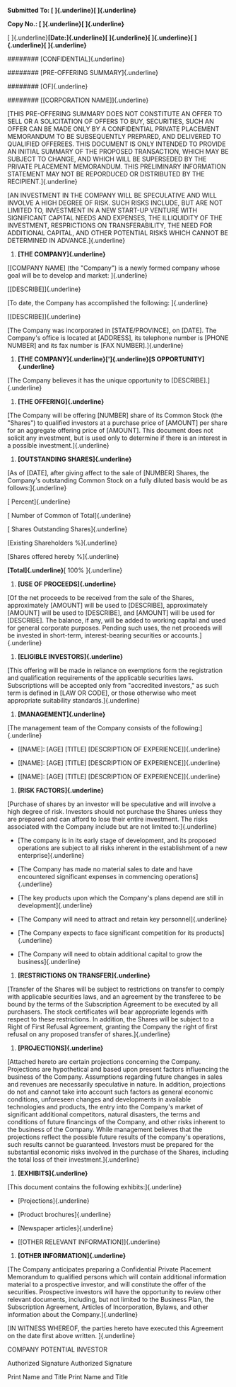 **Submitted To: [ ]{.underline}[ ]{.underline}**

**Copy No.: [ ]{.underline}[ ]{.underline}**

[ ]{.underline}**[Date:]{.underline}[ ]{.underline}[ ]{.underline}[
]{.underline}[ ]{.underline}**

######## [CONFIDENTIAL]{.underline}

######## [PRE-OFFERING SUMMARY]{.underline}

######## [OF]{.underline}

######## [\[CORPORATION NAME\]]{.underline}

[THIS PRE-OFFERING SUMMARY DOES NOT CONSTITUTE AN OFFER TO SELL OR A
SOLICITATION OF OFFERS TO BUY, SECURITIES, SUCH AN OFFER CAN BE MADE
ONLY BY A CONFIDENTIAL PRIVATE PLACEMENT MEMORANDUM TO BE SUBSEQUENTLY
PREPARED, AND DELIVERED TO QUALIFIED OFFEREES. THIS DOCUMENT IS ONLY
INTENDED TO PROVIDE AN INITIAL SUMMARY OF THE PROPOSED TRANSACTION,
WHICH MAY BE SUBJECT TO CHANGE, AND WHICH WILL BE SUPERSEDED BY THE
PRIVATE PLACEMENT MEMORANDUM. THIS PRELIMINARY INFORMATION STATEMENT MAY
NOT BE REPORDUCED OR DISTRIBUTED BY THE RECIPIENT.]{.underline}

[AN INVESTMENT IN THE COMPANY WILL BE SPECULATIVE AND WILL INVOLVE A
HIGH DEGREE OF RISK. SUCH RISKS INCLUDE, BUT ARE NOT LIMITED TO,
INVESTMENT IN A NEW START-UP VENTURE WITH SIGNIFICANT CAPITAL NEEDS AND
EXPENSES, THE ILLIQUIDITY OF THE INVESTMENT, RESPRICTIONS ON
TRANSFERABILITY, THE NEED FOR ADDITIONAL CAPITAL, AND OTHER POTENTIAL
RISKS WHICH CANNOT BE DETERMINED IN ADVANCE.]{.underline}

1.  **[THE COMPANY]{.underline}**

[\[COMPANY NAME\] (the "Company") is a newly formed company whose goal
will be to develop and market: ]{.underline}

[\[DESCRIBE\]]{.underline}

[To date, the Company has accomplished the following: ]{.underline}

[\[DESCRIBE\]]{.underline}

[The Company was incorporated in \[STATE/PROVINCE\], on \[DATE\]. The
Company's office is located at \[ADDRESS\], its telephone number is
\[PHONE NUMBER\] and its fax number is \[FAX NUMBER\].]{.underline}

1.  **[THE COMPANY]{.underline}[']{.underline}[S
    OPPORTUNITY]{.underline}**

[The Company believes it has the unique opportunity to
\[DESCRIBE\].]{.underline}

1.  **[THE OFFERING]{.underline}**

[The Company will be offering \[NUMBER\] share of its Common Stock (the
"Shares") to qualified investors at a purchase price of \[AMOUNT\] per
share for an aggregate offering price of \[AMOUNT\]. This document does
not solicit any investment, but is used only to determine if there is an
interest in a possible investment.]{.underline}

1.  **[OUTSTANDING SHARES]{.underline}**

[As of \[DATE\], after giving affect to the sale of \[NUMBER\] Shares,
the Company's outstanding Common Stock on a fully diluted basis would be
as follows:]{.underline}

[ Percent]{.underline}

[ Number of Common of Total]{.underline}

[ Shares Outstanding Shares]{.underline}

[Existing Shareholders %]{.underline}

[Shares offered hereby %]{.underline}

**[Total]{.underline}**[ 100% ]{.underline}

1.  **[USE OF PROCEEDS]{.underline}**

[Of the net proceeds to be received from the sale of the Shares,
approximately \[AMOUNT\] will be used to \[DESCRIBE\], approximately
\[AMOUNT\] will be used to \[DESCRIBE\], and \[AMOUNT\] will be used for
\[DESCRIBE\]. The balance, if any, will be added to working capital and
used for general corporate purposes. Pending such uses, the net proceeds
will be invested in short-term, interest-bearing securities or
accounts.]{.underline}

1.  **[ELIGIBLE INVESTORS]{.underline}**

[This offering will be made in reliance on exemptions form the
registration and qualification requirements of the applicable securities
laws. Subscriptions will be accepted only from "accredited investors,"
as such term is defined in \[LAW OR CODE\], or those otherwise who meet
appropriate suitability standards.]{.underline}

1.  **[MANAGEMENT]{.underline}**

[The management team of the Company consists of the
following:]{.underline}

-   [\[NAME\]: \[AGE\] \[TITLE\] \[DESCRIPTION OF
    EXPERIENCE\]]{.underline}

-   [\[NAME\]: \[AGE\] \[TITLE\] \[DESCRIPTION OF
    EXPERIENCE\]]{.underline}

-   [\[NAME\]: \[AGE\] \[TITLE\] \[DESCRIPTION OF
    EXPERIENCE\]]{.underline}

1.  **[RISK FACTORS]{.underline}**

[Purchase of shares by an investor will be speculative and will involve
a high degree of risk. Investors should not purchase the Shares unless
they are prepared and can afford to lose their entire investment. The
risks associated with the Company include but are not limited
to:]{.underline}

-   [The company is in its early stage of development, and its proposed
    operations are subject to all risks inherent in the establishment of
    a new enterprise]{.underline}

-   [The Company has made no material sales to date and have encountered
    significant expenses in commencing operations]{.underline}

-   [The key products upon which the Company's plans depend are still in
    development]{.underline}

-   [The Company will need to attract and retain key
    personnel]{.underline}

-   [The Company expects to face significant competition for its
    products]{.underline}

-   [The Company will need to obtain additional capital to grow the
    business]{.underline}

1.  **[RESTRICTIONS ON TRANSFER]{.underline}**

[Transfer of the Shares will be subject to restrictions on transfer to
comply with applicable securities laws, and an agreement by the
transferee to be bound by the terms of the Subscription Agreement to be
executed by all purchasers. The stock certificates will bear appropriate
legends with respect to these restrictions. In addition, the Shares will
be subject to a Right of First Refusal Agreement, granting the Company
the right of first refusal on any proposed transfer of
shares.]{.underline}

1.  **[PROJECTIONS]{.underline}**

[Attached hereto are certain projections concerning the Company.
Projections are hypothetical and based upon present factors influencing
the business of the Company. Assumptions regarding future changes in
sales and revenues are necessarily speculative in nature. In addition,
projections do not and cannot take into account such factors as general
economic conditions, unforeseen changes and developments in available
technologies and products, the entry into the Company's market of
significant additional competitors, natural disasters, the terms and
conditions of future financings of the Company, and other risks inherent
to the business of the Company. While management believes that the
projections reflect the possible future results of the company's
operations, such results cannot be guaranteed. Investors must be
prepared for the substantial economic risks involved in the purchase of
the Shares, including the total loss of their investment.]{.underline}

1.  **[EXHIBITS]{.underline}**

[This document contains the following exhibits:]{.underline}

-   [Projections]{.underline}

-   [Product brochures]{.underline}

-   [Newspaper articles]{.underline}

-   [\[OTHER RELEVANT INFORMATION\]]{.underline}

1.  **[OTHER INFORMATION]{.underline}**

[The Company anticipates preparing a Confidential Private Placement
Memorandum to qualified persons which will contain additional
information material to a prospective investor, and will constitute the
offer of the securities. Prospective investors will have the opportunity
to review other relevant documents, including, but not limited to the
Business Plan, the Subscription Agreement, Articles of Incorporation,
Bylaws, and other information about the Company.]{.underline}

[IN WITNESS WHEREOF, the parties hereto have executed this Agreement on
the date first above written. ]{.underline}

COMPANY POTENTIAL INVESTOR

Authorized Signature Authorized Signature

Print Name and Title Print Name and Title
